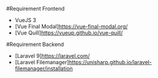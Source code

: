 #Requirement Frontend
- VueJS 3
- [Vue Final Modal]https://vue-final-modal.org/
- [Vue Quill]https://vueup.github.io/vue-quill/

#Requirement Backend
- [Laravel 9]https://laravel.com/
- [Laravel Filemanager]https://unisharp.github.io/laravel-filemanager/installation